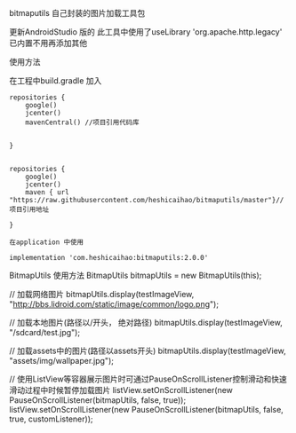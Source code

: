 bitmaputils
自己封装的图片加载工具包

更新AndroidStudio 版的
此工具中使用了useLibrary 'org.apache.http.legacy'
已内置不用再添加其他

使用方法

在工程中build.gradle 加入

    repositories {
        google()
        jcenter()
        mavenCentral() //项目引用代码库
        

    }
    
    
    repositories {
        google()
        jcenter()
        maven { url "https://raw.githubusercontent.com/heshicaihao/bitmaputils/master"}//项目引用地址
        
    }
    
    在application 中使用
    
    implementation 'com.heshicaihao:bitmaputils:2.0.0'
    
    
BitmapUtils 使用方法
BitmapUtils bitmapUtils = new BitmapUtils(this);

// 加载网络图片
bitmapUtils.display(testImageView, "http://bbs.lidroid.com/static/image/common/logo.png");

// 加载本地图片(路径以/开头， 绝对路径)
bitmapUtils.display(testImageView, "/sdcard/test.jpg");

// 加载assets中的图片(路径以assets开头)
bitmapUtils.display(testImageView, "assets/img/wallpaper.jpg");

// 使用ListView等容器展示图片时可通过PauseOnScrollListener控制滑动和快速滑动过程中时候暂停加载图片
listView.setOnScrollListener(new PauseOnScrollListener(bitmapUtils, false, true));
listView.setOnScrollListener(new PauseOnScrollListener(bitmapUtils, false, true, customListener));
    
